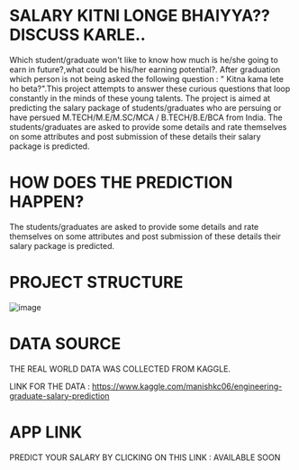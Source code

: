 # SALARY KITNI LONGE BHAIYYA?? DISCUSS KARLE..
Which student/graduate won't like to know how much is he/she  going to earn in future?,what could be his/her earning potential?.
After graduation which person is not being asked the following question : " Kitna kama lete ho beta?".This project attempts to answer these curious questions that loop constantly in the minds of these young talents. The project is aimed at predicting the salary package of students/graduates who are persuing or have persued  M.TECH/M.E/M.SC/MCA / B.TECH/B.E/BCA from India. The students/graduates are asked to provide some details and rate themselves on some attributes and post submission of these details their salary package is predicted.

# HOW DOES THE PREDICTION HAPPEN?
The students/graduates are asked to provide some details and rate themselves on some attributes and post submission of these details their salary package is predicted.

# PROJECT STRUCTURE
![image](https://github.com/mohsinzz/Machine-Learning-Project/assets/64487915/711db48f-f88a-461c-aede-da9eb05f02f1)

# DATA SOURCE
THE REAL WORLD DATA WAS COLLECTED FROM KAGGLE.

LINK FOR THE DATA : https://www.kaggle.com/manishkc06/engineering-graduate-salary-prediction

# APP LINK
PREDICT YOUR SALARY BY CLICKING ON THIS LINK : AVAILABLE SOON

